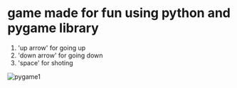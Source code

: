 # game made for fun using python and pygame library

1. 'up arrow'  for going up
2. 'down arrow' for going down
3. 'space'      for shoting 


![pygame1](https://user-images.githubusercontent.com/104201793/235950970-563094b9-0b17-49d3-acae-d7c8399d2c65.png)
